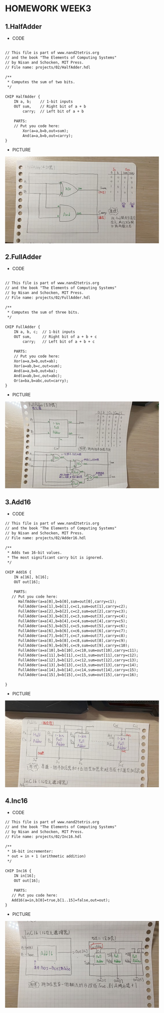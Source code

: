 # HOMEWORK WEEK3

## 1.HalfAdder
* CODE
<pre><code>
// This file is part of www.nand2tetris.org
// and the book "The Elements of Computing Systems"
// by Nisan and Schocken, MIT Press.
// File name: projects/02/HalfAdder.hdl

/**
 * Computes the sum of two bits.
 */

CHIP HalfAdder {
    IN a, b;    // 1-bit inputs
    OUT sum,    // Right bit of a + b 
        carry;  // Left bit of a + b

    PARTS:
    // Put you code here:
        Xor(a=a,b=b,out=sum);
	    And(a=a,b=b,out=carry);
}
</code></pre>

* PICTURE

![PICTURE1](https://github.com/brian891005/co109a/blob/master/HW/%E5%9C%96%E7%89%87/13.jpg)

## 2.FullAdder
* CODE
<pre><code>
// This file is part of www.nand2tetris.org
// and the book "The Elements of Computing Systems"
// by Nisan and Schocken, MIT Press.
// File name: projects/02/FullAdder.hdl

/**
 * Computes the sum of three bits.
 */

CHIP FullAdder {
    IN a, b, c;  // 1-bit inputs
    OUT sum,     // Right bit of a + b + c
        carry;   // Left bit of a + b + c

    PARTS:
    // Put you code here:
    Xor(a=a,b=b,out=ab);
    Xor(a=ab,b=c,out=sum);
    And(a=a,b=b,out=ba);
    And(a=ab,b=c,out=abc);
    Or(a=ba,b=abc,out=carry);
}
</code></pre>

* PICTURE

![PICTURE2](https://github.com/brian891005/co109a/blob/master/HW/%E5%9C%96%E7%89%87/14.jpg)


## 3.Add16
* CODE
<pre><code>// This file is part of www.nand2tetris.org
// and the book "The Elements of Computing Systems"
// by Nisan and Schocken, MIT Press.
// File name: projects/02/Adder16.hdl

/**
 * Adds two 16-bit values.
 * The most significant carry bit is ignored.
 */

CHIP Add16 {
    IN a[16], b[16];
    OUT out[16];

    PARTS:
   // Put you code here:
      HalfAdder(a=a[0],b=b[0],sum=out[0],carry=c1);
      FullAdder(a=a[1],b=b[1],c=c1,sum=out[1],carry=c2);
      FullAdder(a=a[2],b=b[2],c=c2,sum=out[2],carry=c3);
      FullAdder(a=a[3],b=b[3],c=c3,sum=out[3],carry=c4);
      FullAdder(a=a[4],b=b[4],c=c4,sum=out[4],carry=c5);
      FullAdder(a=a[5],b=b[5],c=c5,sum=out[5],carry=c6);
      FullAdder(a=a[6],b=b[6],c=c6,sum=out[6],carry=c7);
      FullAdder(a=a[7],b=b[7],c=c7,sum=out[7],carry=c8);
      FullAdder(a=a[8],b=b[8],c=c8,sum=out[8],carry=c9);
      FullAdder(a=a[9],b=b[9],c=c9,sum=out[9],carry=c10);
      FullAdder(a=a[10],b=b[10],c=c10,sum=out[10],carry=c11);
      FullAdder(a=a[11],b=b[11],c=c11,sum=out[11],carry=c12);
      FullAdder(a=a[12],b=b[12],c=c12,sum=out[12],carry=c13);
      FullAdder(a=a[13],b=b[13],c=c13,sum=out[13],carry=c14);
      FullAdder(a=a[14],b=b[14],c=c14,sum=out[14],carry=c15);
      FullAdder(a=a[15],b=b[15],c=c15,sum=out[15],carry=c16);

}</code></pre>

* PICTURE

![PICTURE3](https://github.com/brian891005/co109a/blob/master/HW/%E5%9C%96%E7%89%87/15.jpg)


## 4.Inc16
* CODE
<pre><code>// This file is part of www.nand2tetris.org
// and the book "The Elements of Computing Systems"
// by Nisan and Schocken, MIT Press.
// File name: projects/02/Inc16.hdl

/**
 * 16-bit incrementer:
 * out = in + 1 (arithmetic addition)
 */

CHIP Inc16 {
    IN in[16];
    OUT out[16];

    PARTS:
   // Put you code here:
   Add16(a=in,b[0]=true,b[1..15]=false,out=out);
}
</code></pre>

* PICTURE

![PICTURE4](https://github.com/brian891005/co109a/blob/master/HW/%E5%9C%96%E7%89%87/16.jpg)